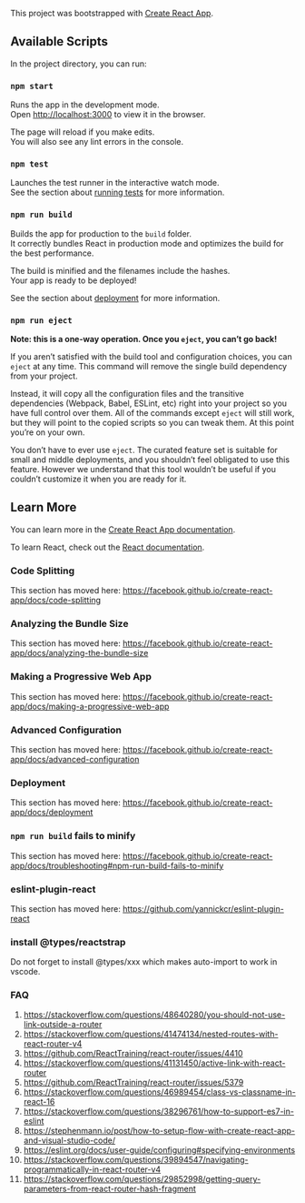 This project was bootstrapped with [Create React App](https://github.com/facebook/create-react-app).

## Available Scripts

In the project directory, you can run:

### `npm start`

Runs the app in the development mode.<br>
Open [http://localhost:3000](http://localhost:3000) to view it in the browser.

The page will reload if you make edits.<br>
You will also see any lint errors in the console.

### `npm test`

Launches the test runner in the interactive watch mode.<br>
See the section about [running tests](https://facebook.github.io/create-react-app/docs/running-tests) for more information.

### `npm run build`

Builds the app for production to the `build` folder.<br>
It correctly bundles React in production mode and optimizes the build for the best performance.

The build is minified and the filenames include the hashes.<br>
Your app is ready to be deployed!

See the section about [deployment](https://facebook.github.io/create-react-app/docs/deployment) for more information.

### `npm run eject`

**Note: this is a one-way operation. Once you `eject`, you can’t go back!**

If you aren’t satisfied with the build tool and configuration choices, you can `eject` at any time. This command will remove the single build dependency from your project.

Instead, it will copy all the configuration files and the transitive dependencies (Webpack, Babel, ESLint, etc) right into your project so you have full control over them. All of the commands except `eject` will still work, but they will point to the copied scripts so you can tweak them. At this point you’re on your own.

You don’t have to ever use `eject`. The curated feature set is suitable for small and middle deployments, and you shouldn’t feel obligated to use this feature. However we understand that this tool wouldn’t be useful if you couldn’t customize it when you are ready for it.

## Learn More

You can learn more in the [Create React App documentation](https://facebook.github.io/create-react-app/docs/getting-started).

To learn React, check out the [React documentation](https://reactjs.org/).

### Code Splitting

This section has moved here: https://facebook.github.io/create-react-app/docs/code-splitting

### Analyzing the Bundle Size

This section has moved here: https://facebook.github.io/create-react-app/docs/analyzing-the-bundle-size

### Making a Progressive Web App

This section has moved here: https://facebook.github.io/create-react-app/docs/making-a-progressive-web-app

### Advanced Configuration

This section has moved here: https://facebook.github.io/create-react-app/docs/advanced-configuration

### Deployment

This section has moved here: https://facebook.github.io/create-react-app/docs/deployment

### `npm run build` fails to minify

This section has moved here: https://facebook.github.io/create-react-app/docs/troubleshooting#npm-run-build-fails-to-minify

### eslint-plugin-react

This section has moved here: https://github.com/yannickcr/eslint-plugin-react

### install @types/reactstrap

Do not forget to install @types/xxx which makes auto-import to work in vscode.

### FAQ
1. https://stackoverflow.com/questions/48640280/you-should-not-use-link-outside-a-router
2. https://stackoverflow.com/questions/41474134/nested-routes-with-react-router-v4
3. https://github.com/ReactTraining/react-router/issues/4410
4. https://stackoverflow.com/questions/41131450/active-link-with-react-router
5. https://github.com/ReactTraining/react-router/issues/5379
6. https://stackoverflow.com/questions/46989454/class-vs-classname-in-react-16
7. https://stackoverflow.com/questions/38296761/how-to-support-es7-in-eslint
8. https://stephenmann.io/post/how-to-setup-flow-with-create-react-app-and-visual-studio-code/
9. https://eslint.org/docs/user-guide/configuring#specifying-environments
10. https://stackoverflow.com/questions/39894547/navigating-programmatically-in-react-router-v4
11. https://stackoverflow.com/questions/29852998/getting-query-parameters-from-react-router-hash-fragment
